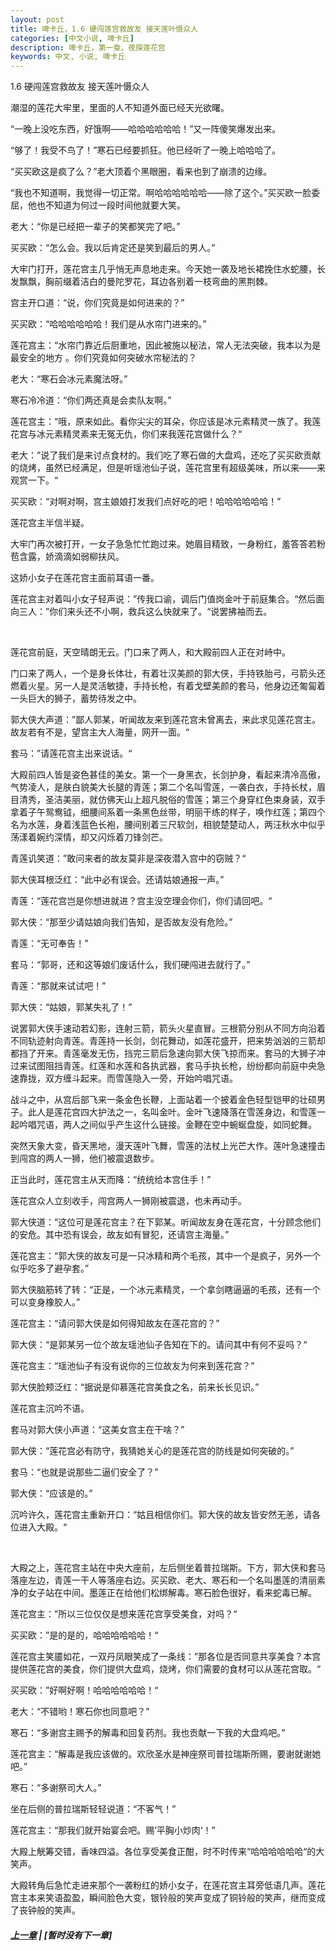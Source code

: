 ```yaml
---
layout: post
title: 啤卡丘，1.6 硬闯莲宫救故友 接天莲叶慑众人
categories: [中文小说, 啤卡丘]
description: 啤卡丘，第一章，夜探莲花宫
keywords: 中文, 小说, 啤卡丘
---
```


1.6 硬闯莲宫救故友 接天莲叶慑众人

潮湿的莲花大牢里，里面的人不知道外面已经天光欲曙。

“一晚上没吃东西，好饿啊——哈哈哈哈哈哈！”又一阵傻笑爆发出来。

“够了！我受不鸟了！”寒石已经要抓狂。他已经听了一晚上哈哈哈了。

“买买欧这是疯了么？”老大顶着个黑眼圈，看来也到了崩溃的边缘。

“我也不知道啊，我觉得一切正常。啊哈哈哈哈哈哈——除了这个。”买买欧一脸委屈，他也不知道为何过一段时间他就要大笑。

老大：“你是已经把一辈子的笑都笑完了吧。”

买买欧：“怎么会。我以后肯定还是笑到最后的男人。”

大牢门打开，莲花宫主几乎悄无声息地走来。今天她一袭及地长裙挽住水蛇腰，长发飘飘，胸前缀着洁白的曼陀罗花，耳边各别着一枝弯曲的黑荆棘。

宫主开口道：“说，你们究竟是如何进来的？”

买买欧：“哈哈哈哈哈哈！我们是从水帘门进来的。”

莲花宫主：“水帘门靠近后厨重地，因此被施以秘法，常人无法突破，我本以为是最安全的地方 。你们究竟如何突破水帘秘法的？

老大：“寒石会冰元素魔法呀。”

寒石冷冷道：“你们两还真是会卖队友啊。”

莲花宫主：“哦，原来如此。看你尖尖的耳朵，你应该是冰元素精灵一族了。我莲花宫与冰元素精灵素来无冤无仇，你们来我莲花宫做什么？“

老大：”说了我们是来讨点食材的。我们吃了寒石做的大盘鸡，还吃了买买欧贡献的烧烤，虽然已经满足，但是听瑶池仙子说，莲花宫里有超级美味，所以来——来观赏一下。“

买买欧：“对啊对啊，宫主娘娘打发我们点好吃的吧！哈哈哈哈哈哈！”

莲花宫主半信半疑。

大牢门再次被打开，一女子急急忙忙跑过来。她眉目精致，一身粉红，羞答答若粉苞含露，娇滴滴如弱柳扶风。

这娇小女子在莲花宫主面前耳语一番。

莲花宫主对着叫小女子轻声说：”传我口谕，调后门值岗金叶于前庭集合。“然后面向三人：”你们来头还不小啊，救兵这么快就来了。“说罢拂袖而去。

<br>

莲花宫前庭，天空晴朗无云。门口来了两人，和大殿前四人正在对峙中。

门口来了两人，一个是身长体壮，有着壮汉美颜的郭大侠，手持铁胎弓，弓箭头还燃着火星。另一人是灵活敏捷，手持长枪，有着戈壁美颜的套马，他身边还匍匐着一头巨大的狮子，蓄势待发之中。

郭大侠大声道：”鄙人郭某，听闻故友来到莲花宫未曾离去，来此求见莲花宫主。故友若有不是，望宫主大人海量，网开一面。“

套马：”请莲花宫主出来说话。“

大殿前四人皆是姿色甚佳的美女。第一个一身黑衣，长剑护身，看起来清冷高傲，气势凌人，是肤白貌美大长腿的青莲；第二个名叫雪莲，一袭白衣，手持长杖，眉目清秀，圣洁美丽，就仿佛天山上超凡脱俗的雪莲；第三个身穿红色束身装，双手拿着子午鸳鸯钺，细腰间系着一条黑色丝带，明丽干练的样子，唤作红莲；第四个名为水莲，身着浅蓝色长袍，腰间别着三尺软剑，相貌楚楚动人，两汪秋水中似乎荡漾着婉约深情，却又闪烁着刀锋剑芒。

青莲讥笑道：”敢问来者的故友莫非是深夜潜入宫中的窃贼？“

郭大侠耳根泛红：“此中必有误会。还请姑娘通报一声。”

青莲：“莲花宫岂是你想进就进？宫主没空理会你们，你们请回吧。“

郭大侠：“那至少请姑娘向我们告知，是否故友没有危险。”

青莲：“无可奉告！”

套马：“郭哥，还和这等娘们废话什么，我们硬闯进去就行了。”

青莲：“那就来试试吧！”

郭大侠：“姑娘，郭某失礼了！”

说罢郭大侠手速动若幻影，连射三箭，箭头火星直冒。三根箭分别从不同方向沿着不同轨迹射向青莲。青莲持一长剑，剑花舞动，如莲花盛开，把来势汹汹的三箭却都挡了开来。青莲毫发无伤，挡完三箭后急速向郭大侠飞掠而来。套马的大狮子冲过来试图阻挡青莲。红莲和水莲和各执武器，套马手执长枪，纷纷都向前庭中央急速靠拢，双方缠斗起来。而雪莲隐入一旁，开始吟唱咒语。

战斗之中，从宫后部飞来一条金色长鞭，上面站着一个披着金色轻型铠甲的壮硕男子。此人是莲花宫四大护法之一，名叫金叶。金叶飞速降落在雪莲身边，和雪莲一起吟唱咒语，两人之间似乎产生这什么链接。金鞭在空中蜿蜒盘旋，如同蛇舞。

突然天象大变，昏天黑地，漫天莲叶飞舞，雪莲的法杖上光芒大作。莲叶急速撞击到闯宫的两人一狮，他们被震退数步。

正当此时，莲花宫主从天而降：“统统给本宫住手！”

莲花宫众人立刻收手，闯宫两人一狮刚被震退，也未再动手。

郭大侠道：“这位可是莲花宫主？在下郭某。听闻故友身在莲花宫，十分顾念他们的安危。其中恐有误会，故友如有冒犯，还请宫主海量。”

莲花宫主：“郭大侠的故友可是一只冰精和两个毛孩，其中一个是疯子，另外一个似乎吃多了避孕套。”

郭大侠脑筋转了转：“正是，一个冰元素精灵，一个拿剑瞎逼逼的毛孩，还有一个可以变身橡胶人。”

莲花宫主：“请问郭大侠是如何得知故友在莲花宫的？”

郭大侠：“是郭某另一位个故友瑶池仙子告知在下的。请问其中有何不妥吗？“

莲花宫主：“瑶池仙子有没有说你的三位故友为何来到莲花宫？”

郭大侠脸颊泛红：“据说是仰慕莲花宫美食之名，前来长长见识。”

莲花宫主沉吟不语。

套马对郭大侠小声道：“这美女宫主在干啥？”

郭大侠：“莲花宫必有防守，我猜她关心的是莲花宫的防线是如何突破的。”

套马：“也就是说那些二逼们安全了？”

郭大侠：“应该是的。”

沉吟许久，莲花宫主重新开口：“姑且相信你们。郭大侠的故友皆安然无恙，请各位进入大殿。“

<br>

大殿之上，莲花宫主站在中央大座前，左后侧坐着普拉瑞斯。下方，郭大侠和套马落座左边，青莲一干人等落座右边。买买欧、老大、寒石和一个名叫墨莲的清丽素净的女子站在中间。墨莲正在给他们松绑解毒。寒石脸色很好，看来蛇毒已解。

莲花宫主：”所以三位仅仅是想来莲花宫享受美食，对吗？“

买买欧：”是的是的，哈哈哈哈哈哈！“

莲花宫主笑靥如花，一双丹凤眼笑成了一条线：”那各位是否同意共享美食？本宫提供莲花宫的美食，你们提供大盘鸡，烧烤，你们需要的食材可以从莲花宫取。“

买买欧：”好啊好啊！哈哈哈哈哈哈！“

老大：“不错哟！寒石你也同意吧？”

寒石：“多谢宫主赐予的解毒和回复药剂。我也贡献一下我的大盘鸡吧。”

莲花宫主：“解毒是我应该做的。欢欣圣水是神座祭司普拉瑞斯所赐，要谢就谢她吧。”

寒石：“多谢祭司大人。”

坐在后侧的普拉瑞斯轻轻说道：“不客气！”

莲花宫主：“那我们就开始宴会吧。赐’平胸小炒肉‘！”

大殿上觥筹交错，香味四溢。各位享受美食正酣，时不时传来“哈哈哈哈哈哈“的大笑声。

大殿转角后急忙走进来那个一袭粉红的娇小女子，在莲花宫主耳旁低语几声。莲花宫主本来笑语盈盈，瞬间脸色大变，银铃般的笑声变成了铜铃般的笑声，继而变成了丧钟般的笑声。

##### [上一章](/2017/09/01/Pikaqiu-1-5/) | [暂时没有下一章]
